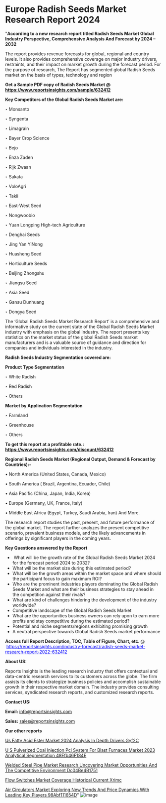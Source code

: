 # Europe Radish Seeds Market Research Report 2024

"<strong>According to a new research report titled Radish Seeds Market Global Industry Perspective, Comprehensive Analysis And Forecast by 2024 – 2032</strong>

The report provides revenue forecasts for global, regional and country levels. It also provides comprehensive coverage on major industry drivers, restraints, and their impact on market growth during the forecast period. For the purpose of research, The Report has segmented global Radish Seeds market on the basis of types, technology and region

<strong>Get a Sample PDF copy of Radish Seeds Market </strong><strong>@<a href=https://www.reportsinsights.com/sample/632412 style=color:#0000ff;> https://www.reportsinsights.com/sample/632412</a></strong></font>

<strong>Key Competitors of the Global Radish Seeds Market are:</strong>

‣ Monsanto

‣ Syngenta

‣ Limagrain

‣ Bayer Crop Science

‣ Bejo

‣ Enza Zaden

‣ Rijk Zwaan

‣ Sakata

‣ VoloAgri

‣ Takii

‣ East-West Seed

‣ Nongwoobio

‣ Yuan Longping High-tech Agriculture

‣ Denghai Seeds

‣ Jing Yan YiNong

‣ Huasheng Seed

‣ Horticulture Seeds

‣ Beijing Zhongshu

‣ Jiangsu Seed

‣ Asia Seed

‣ Gansu Dunhuang

‣ Dongya Seed

The ‘Global Radish Seeds Market Research Report’ is a comprehensive and informative study on the current state of the Global Radish Seeds Market industry with emphasis on the global industry. The report presents key statistics on the market status of the global Radish Seeds market manufacturers and is a valuable source of guidance and direction for companies and individuals interested in the industry.

<strong>Radish Seeds Industry Segmentation covered are:</strong>

<strong>Product Type Segmentation</strong>

‣    White Radish

‣ Red Radish

‣ Others

<strong>Market by Application Segmentation</strong>

‣   Farmland

‣ Greenhouse

‣ Others

<strong>To get this report at a profitable rate.: <a href=https://www.reportsinsights.com/discount/632412 style=color:#0000ff;>https://www.reportsinsights.com/discount/632412</a></strong></font>

<strong>Regional Radish Seeds Market (Regional Output, Demand &amp; Forecast by Countries):-</strong>

• North America (United States, Canada, Mexico)

• South America ( Brazil, Argentina, Ecuador, Chile)

• Asia Pacific (China, Japan, India, Korea)

• Europe (Germany, UK, France, Italy)

• Middle East Africa (Egypt, Turkey, Saudi Arabia, Iran) And More.

The research report studies the past, present, and future performance of the global market. The report further analyzes the present competitive scenario, prevalent business models, and the likely advancements in offerings by significant players in the coming years.

<strong>Key Questions answered by the Report</strong>
<ul>
  <li> What will be the growth rate of the Global Radish Seeds Market 2024 for the forecast period 2024 to 2032?</li>
  <li>What will be the market size during this estimated period?</li>
  <li>What will be the growth areas within the market space and where should the participant focus to gain maximum ROI?</li>
  <li>Who are the prominent industries players dominating the Global Radish Seeds Market and what are their business strategies to stay ahead in the competition against their rivals?</li>
  <li>What are kind of challenges hindering the development of the industry worldwide?</li>
  <li>Competitive landscape of the Global Radish Seeds Market</li>
  <li>What are the opportunities business owners can rely upon to earn more profits and stay competitive during the estimated period?</li>
  <li>Potential and niche segments/regions exhibiting promising growth</li>
  <li>A neutral perspective towards Global Radish Seeds market performance</li>
</ul>
<strong>Access full Report Description, TOC, Table of Figure, Chart, etc. </strong>@  <a href=https://reportsinsights.com/industry-forecast/radish-seeds-market-research-report-2022-632412 style=color:#0000ff;>https://reportsinsights.com/industry-forecast/radish-seeds-market-research-report-2022-632412</a></font>

<strong><strong>About US</strong>:</strong>

Reports Insights is the leading research industry that offers contextual and data-centric research services to its customers across the globe. The firm assists its clients to strategize business policies and accomplish sustainable growth in their respective market domain. The industry provides consulting services, syndicated research reports, and customized research reports.

<strong>Contact US:</strong>

<p class=""""><b>Email:</b> <a href=mailto:info@reportsinsights.com>info@reportsinsights.com</a></p>
<p class=""""><b>Sales:</b> <a href=mailto:sales@reportsinsights.com>sales@reportsinsights.com</a></p>

<strong>Our other reports</strong>

<a href=https://www.linkedin.com/pulse/us-fatty-acid-ester-market-2024-analysis-in-depth-drivers-gyf2c/>Us Fatty Acid Ester Market 2024 Analysis In Depth Drivers Gyf2C</a>

<a href=https://medium.com/@yadavahaan91/u-s-pulverized-coal-injection-pci-system-for-blast-furnaces-market-2023-analytical-segmentation-48efb46f184e>U S Pulverized Coal Injection Pci System For Blast Furnaces Market 2023 Analytical Segmentation 48Efb46F184E</a>

<a href=https://medium.com/@anuragakarte041/welded-steel-pipe-market-research-uncovering-market-opportunities-and-the-competitive-environment-dc04be4b1751>Welded Steel Pipe Market Research Uncovering Market Opportunities And The Competitive Environment Dc04Be4B1751</a>

<a href=https://www.linkedin.com/pulse/flow-switches-market-coverage-historical-current-xrimc/>Flow Switches Market Coverage Historical Current Xrimc</a>

<a href=https://medium.com/@gd336335/air-circulators-market-exploring-new-trends-and-price-dynamics-with-leading-key-players-98abf111654d>Air Circulators Market Exploring New Trends And Price Dynamics With Leading Key Players 98Abf111654D</a>"
![image](https://github.com/Jaayaachit/RItrends/assets/158452289/9a8a629f-41b3-452c-aa78-d3eaba969c15)
